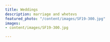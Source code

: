 ```yaml
---
title: Weddings
description: marriage and whetevs
featured_photo: "/content/images/SF19-300.jpg"
images: 
- content/images/SF19-300.jpg

---
```

